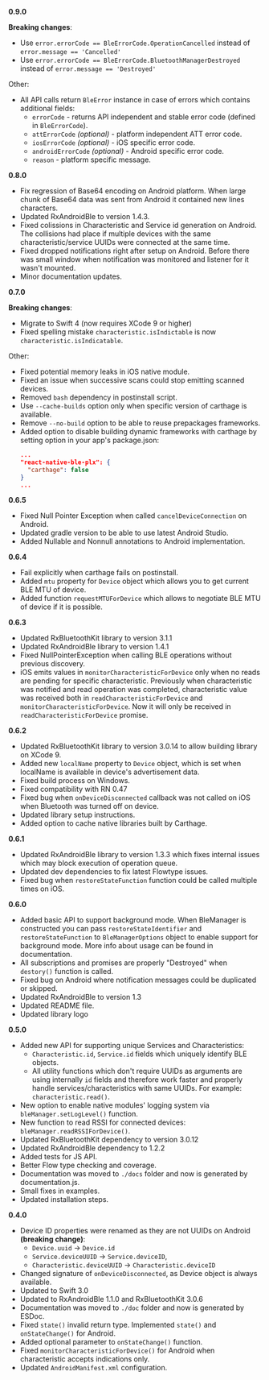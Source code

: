 **0.9.0**

**Breaking changes**:

* Use `error.errorCode == BleErrorCode.OperationCancelled` instead of `error.message == 'Cancelled'`
* Use `error.errorCode == BleErrorCode.BluetoothManagerDestroyed` instead of `error.message == 'Destroyed'`

Other:

* All API calls return `BleError` instance in case of errors which contains additional fields:
  * `errorCode` - returns API independent and stable error code (defined in `BleErrorCode`).
  * `attErrorCode` _(optional)_ - platform independent ATT error code.
  * `iosErrorCode` _(optional)_ - iOS specific error code.
  * `androidErrorCode` _(optional)_ - Android specific error code.
  * `reason` - platform specific message.

**0.8.0**

* Fix regression of Base64 encoding on Android platform. When large chunk of Base64 data was sent from Android it contained new lines characters.
* Updated RxAndroidBle to version 1.4.3.
* Fixed colissions in Characteristic and Service id generation on Android. The collisions had place if multiple devices with the same characteristic/service UUIDs were connected at the same time.
* Fixed dropped notifications right after setup on Android. Before there was small window when notification was monitored and listener for it wasn't mounted.
* Minor documentation updates.

**0.7.0**

**Breaking changes**:

* Migrate to Swift 4 (now requires XCode 9 or higher)
* Fixed spelling mistake `characteristic.isIndictable` is now `characteristic.isIndicatable`.

Other:

* Fixed potential memory leaks in iOS native module.
* Fixed an issue when successive scans could stop emitting scanned devices.
* Removed `bash` dependency in postinstall script.
* Use `--cache-builds` option only when specific version of carthage is available.
* Remove `--no-build` option to be able to reuse prepackages frameworks.
* Added option to disable building dynamic frameworks with carthage
  by setting option in your app's package.json:
  ```json
  ...
  "react-native-ble-plx": {
    "carthage": false
  }
  ...
  ```

**0.6.5**

* Fixed Null Pointer Exception when called `cancelDeviceConnection` on Android.
* Updated gradle version to be able to use latest Android Studio.
* Added Nullable and Nonnull annotations to Android implementation.

**0.6.4**

* Fail explicitly when carthage fails on postinstall.
* Added `mtu` property for `Device` object which allows you to get current BLE MTU of device.
* Added function `requestMTUForDevice` which allows to negotiate BLE MTU of device if it is possible.

**0.6.3**

* Updated RxBluetoothKit library to version 3.1.1
* Updated RxAndroidBle library to version 1.4.1
* Fixed NullPointerException when calling BLE operations without previous discovery.
* iOS emits values in `monitorCharacteristicForDevice` only when no reads are pending for specific characteristic.
  Previously when characteristic was notified and read operation was completed, characteristic value was received
  both in `readCharacteristicForDevice` and `monitorCharacteristicForDevice`. Now it will only be received in
  `readCharacteristicForDevice` promise.

**0.6.2**

* Updated RxBluetoothKit library to version 3.0.14 to allow building library on XCode 9.
* Added new `localName` property to `Device` object, which is set when localName is available
  in device's advertisement data.
* Fixed build process on Windows.
* Fixed compatibility with RN 0.47
* Fixed bug when `onDeviceDisconnected` callback was not called on iOS when Bluetooth was
  turned off on device.
* Updated library setup instructions.
* Added option to cache native libraries built by Carthage.

**0.6.1**

* Updated RxAndroidBle library to version 1.3.3 which fixes internal issues which may
  block execution of operation queue.
* Updated dev dependencies to fix latest Flowtype issues.
* Fixed bug when `restoreStateFunction` function could be called multiple times on iOS.

**0.6.0**

* Added basic API to support background mode. When BleManager is constructed you can pass
  `restoreStateIdentifier` and `restoreStateFunction` to `BleManagerOptions` object to
  enable support for background mode. More info about usage can be found in documentation.
* All subscriptions and promises are properly "Destroyed" when `destory()` function is called.
* Fixed bug on Android where notification messages could be duplicated or skipped.
* Updated RxAndroidBle to version 1.3
* Updated README file.
* Updated library logo

**0.5.0**

* Added new API for supporting unique Services and Characteristics:
  * `Characteristic.id`, `Service.id` fields which uniquely identify BLE objects.
  * All utility functions which don't require UUIDs as arguments are using
    internally `id` fields and therefore work faster and properly handle
    services/characteristics with same UUIDs. For example: `characteristic.read()`.
* New option to enable native modules' logging system via `bleManager.setLogLevel()` function.
* New function to read RSSI for connected devices: `bleManager.readRSSIForDevice()`.
* Updated RxBluetoothKit dependency to version 3.0.12
* Updated RxAndroidBle dependency to 1.2.2
* Added tests for JS API.
* Better Flow type checking and coverage.
* Documentation was moved to `./docs` folder and now is generated by documentation.js.
* Small fixes in examples.
* Updated installation steps.

**0.4.0**

* Device ID properties were renamed as they are not UUIDs on Android **(breaking change)**:
  * `Device.uuid` -> `Device.id`
  * `Service.deviceUUID` -> `Service.deviceID`,
  * `Characteristic.deviceUUID` -> `Characteristic.deviceID`
* Changed signature of `onDeviceDisconnected`, as Device object is always available.
* Updated to Swift 3.0
* Updated to RxAndroidBle 1.1.0 and RxBluetoothKit 3.0.6
* Documentation was moved to `./doc` folder and now is generated by ESDoc.
* Fixed `state()` invalid return type. Implemented `state()` and `onStateChange()` for Android.
* Added optional parameter to `onStateChange()` function.
* Fixed `monitorCharacteristicForDevice()` for Android when characteristic accepts indications only.
* Updated `AndroidManifest.xml` configuration.
